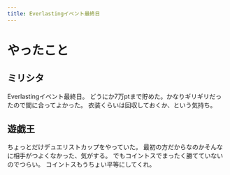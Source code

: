 ```yaml
---
title: Everlastingイベント最終日
---
```


# やったこと

## ミリシタ

Everlastingイベント最終日。
どうにか7万ptまで貯めた。かなりギリギリだったので間に合ってよかった。
衣装くらいは回収しておくか、という気持ち。

## 遊戯王

ちょっとだけデュエリストカップをやっていた。
最初の方だからなのかそんなに相手がつよくなかった、気がする。
でもコイントスでまったく勝てていないのでつらい。
コイントスもうちょい平等にしてくれ。
